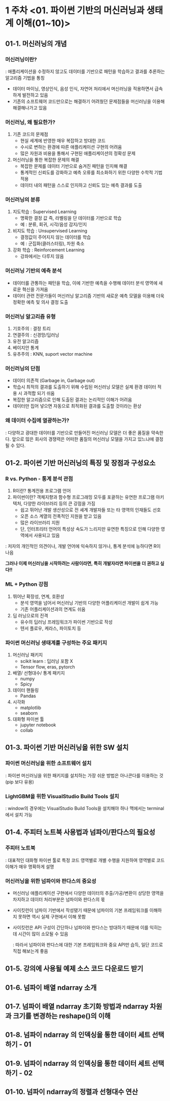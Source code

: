# 1 주차 <01. 파이썬 기반의 머신러닝과 생태계 이해(01~10)>

## 01-1. 머신러닝의 개념

### 머신러닝이란?

: 애플리케이션을 수정하지 않고도 데이터를 기반으로 패턴을 학습하고 결과를 추론하는 알고리즘 기법을 통칭

- 데이터 마이닝, 영상인식, 음성 인식, 자연어 처리에서 머신러닝을 적용하면서 급속하게 발전하고 있음
- 기존의 소프트웨어 코드만으로는 해결하기 어려웠던 문제점들을 머신러닝을 이용해 해결해나가고 있음

### 머신러닝, 왜 필요한가?

1. 기존 코드의 문제점
   - 현실 세계에 반영한 매우 복잡하고 방대한 코드
   - 수시로 변하는 환경에 따른 애플리케이션 구현의 어려움
   - 많은 자원과 비용을 통해서 구현된 애플리케이션의 정확성 문제
2. 머신러닝을 통한 복잡한 문제의 해결
   - 복잡한 문제를 데이터 기반으로 숨겨진 패턴을 인지해 해결
   - 통계적인 신뢰도를 강화하고 예측 오류를 최소화하기 위한 다양한 수학적 기법 적용
   - 데이터 내의 패턴을 스스로 인지하고 신뢰도 있는 예측 결과를 도출

### 머신러닝의 분류

1. 지도학습 : Supervised Learning
   - 명확한 결정 값 즉, 라벨링을 단 데이터를 기반으로 학습
   - 예 : 분류, 회귀, 시각/음성 감지/인지
2. 비지도 학습 : Unsupervised Learning
   - 결정값이 주어지지 않는 데이터를 학습
   - 예 : 군집화(클러스터링), 차원 축소
3. 강화 학습 : Reinforcement Learning
   - 강좌에서는 다루지 않음

### 머신러닝 기반의 예측 분석

- 데이터를 관통하는 패턴을 학습, 이에 기반한 예측을 수행해 데이터 분석 영역에 새로운 혁신을 가져옴
- 데이터 관련 전문가들이 머신러닝 알고리즘 기반의 새로운 예측 모델을 이용해 더욱 정확한 예측 및 의사 결정 도출

### 머신러닝 알고리즘 유형

1. 기호주의 : 결정 트리
2. 연결주의 : 신경망/딥러닝
3. 유전 알고리즘
4. 베이지안 통계
5. 유추주의 : KNN, suport vector machine

### 머신러닝의 단점

- 데이터 의존적 (Garbage in, Garbage out)
- 학습시 최적의 결과를 도출하기 위해 수립된 머신러닝 모델은 실제 환경 데이터 적용 시 과적합 되기 쉬움
- 복잡한 알고리즘으로 인해 도출된 결과는 논리적인 이해가 어려움
- 데이터만 집어 넣으면 자동으로 최적화된 결과를 도출할 것이라는 환상

### 왜 데이터 수집에 열광하는가?

: 다양하고 광대한 데이터를 기반으로 만들어진 머신러닝 모델은 더 좋은 품질을 약속한다. 앞으로 많은 회사의 경쟁력은 어떠한 품질의 머신러닝 모델을 가지고 있느냐에 결정 될 수 있다.



## 01-2. 파이썬 기반 머신러닝의 특징 및 장점과 구성요소

### R vs. Python - 통계 분석 관점

1. R이란? 통계전용 프로그램 언어
2. 파이썬이란? 객체지향과 함수형 프로그래밍 모두를 포괄하는 유연한 프로그램 아키텍처, 다양한 라이브러리 등의 큰 강점을 가짐
   - 쉽고 뛰어난 개발 생산성으로 전 셰계 개발자들 또는 타 영역의 인재들도 선호
   - 오픈 소스 계열의 전폭적인 지원을 받고 있음
   - 많은 라이브러리 지원
   - 단, 인터프리터 언어의 특성상 속도가 느리지만 유연한 특징으로 인해 다양한 영역에서 사용되고 있음

: 저자의 개인적인 의견이나, 개발 언어에 익숙하지 않거나, 통계 분석에 능하다면 R이 나음

**그러나 이제 머신러닝을 시작하려는 사람이라면, 특히 개발자라면 파이썬을 더 권하고 싶다!!**

### ML + Python 강점 

1. 뛰어난 확장성, 연계, 호환성
   - 분석 영역을 넘어서 머신러닝 기반의 다양한 어플리케이션 개발이 쉽게 가능
   - 기존 어플리케이션과의 연계도 쉬움
2. 딥 러닝으로의 진격
   - 유수의 딥러닝 프레임워크가 파이썬 기반으로 작성
   - 텐서 플로우, 케라스, 파이토치 등

### 파이썬 머신러닝 생태계를 구성하는 주요 패키지

1. 머신러닝 패키지
   - scikit learn : 딥러닝 포함 X
   - Tensor flow, eras, pytorch
2. 배열/ 선형대수/ 통계 패키지
   - numpy
   - Spicy
3. 데이터 핸들링
   - Pandas
4. 시각화
   - matplotlib
   - seaborn
5. 대화형 파이썬 툴
   - jupyter notebook
   - collab

## 01-3. 파이썬 기반 머신러닝을 위한 SW 설치

### 파이썬 머신러닝을 위한 소프트웨어 설치

: 파이썬 머신러닝을 위한 패키지를 설치하는 가장 쉬운 방법은 아나콘다를 이용하는 것(pip 보다 유용)

### LightGBM을 위한 VisualStudio Build Tools 설치

: window의 경우에는 VisualStudio Build Tools을 설치해야 하나 맥에서는 terminal에서 설치 가능

## 01-4.  주피터 노트북 사용법과 넘파이/판다스의 필요성

### 주피터 노트북

: 대표적인 대화형 파이썬 툴로 특정 코드 영역별로 개별 수행을 지원하여 영역별로 코드 이해가 매우 명확하게 설명

### 머신러닝을 위한 넘파이와 판다스의 중요성

- 머신러닝 애플리케이션 구현에서 다양한 데이터의 추출/가공/변환이 상당한 영역을 차지하고 데이터 처리부분은 넘파이와 판다스의 몫

- 사이킷런이 넘파이 기반에서 작성됐기 때문에 넘파이의 기본 프레임워크를 이해하지 못하면 역시 실제 구현에서 이해 못함

- 사이킷런은 API 구성이 간단하나 넘파이와 판다스는 방대하기 때문에 이를 익히는데 시간이 많이 소모될 수 있음

  : 따라서 넘파이와 판다스에 대한 기본 프레임워크와 중요 API만 습득, 일단 코드로 직접 해보는게 좋음

## 01-5. 강의에 사용될 예제 소스 코드 다운로드 받기

## 01-6. 넘파이 배열 ndarray 소개 



## 01-7. 넘파이 배열 ndarray 초기화 방법과 ndarray 차원과 크기를 변경하는 reshape()의 이해



## 01-8. 넘파이 ndarray 의 인덱싱을 통한 데이터 세트 선택하기 - 01



## 01-9. 넘파이 ndarray 의 인덱싱을 통한 데이터 세트 선택하기 - 02



## 01-10. 넘파이 ndarray의 정렬과 선형대수 연산













































